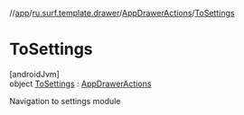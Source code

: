 //[app](../../../../index.md)/[ru.surf.template.drawer](../../index.md)/[AppDrawerActions](../index.md)/[ToSettings](index.md)

# ToSettings

[androidJvm]\
object [ToSettings](index.md) : [AppDrawerActions](../index.md)

Navigation to settings module
